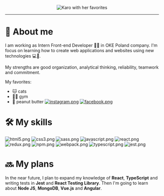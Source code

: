 <p align="center">
  <img src="https://i.postimg.cc/260pKX7s/karo-readme.png" alt="Karo with her favorites"/>
</p>

---

# 👧 About me

I am working as Intern Front-end Developer 👩‍💻 in OKE Poland company.
I'm focus on learning how to create web applications and websites using new technologies 💻📲.

My strengths are good organization, analytical thinking, reliability, teamwork and commitment.

My favorites:

- 🐱 cats
- 🏋️‍♀️ gym
- 🥜 peanut butter [![instagram.png](https://i.postimg.cc/br4z3Lb7/instagram.png)](https://www.instagram.com/kocham.maslo.orzechowe/) [![facebook.png](https://i.postimg.cc/FsBw27Yx/facebook.png)](https://www.facebook.com/kochammasloorzechowe/)

# 🛠 My skills

![html5.png](https://i.postimg.cc/HsXsZ4Nm/icons8-html-5-48.png)
![css3.png](https://i.postimg.cc/25NgTMtd/icons8-css3-48.png)
![sass.png](https://i.postimg.cc/fRnHhXvD/icons8-sass-48.png)
![javascript.png](https://i.postimg.cc/ydMRShxN/icons8-javascript-48.png)
![react.png](https://i.postimg.cc/4dQKnDDW/icons8-react-native-48.png)
![redux.png](https://i.postimg.cc/QN6tPJhK/icons8-redux-48.png)
![npm.png](https://i.postimg.cc/C5jVF09K/icons8-npm-48.png)
![webpack.png](https://i.postimg.cc/d01bXrBn/webpack-original-logo-icon-146300.png)
![typescript.png](https://i.postimg.cc/26RcCWY4/icons8-typescript-48.png)
![jest.png](https://i.postimg.cc/xCc0ZhxW/file-type-jest-snapshot-icon-130513.png)

# 🔜 My plans

In the near future, I plan to expand my knowledge of **React**, **TypeScript** and writing tests in **Jest** and **React Testing Library**. Then I'm going to learn about **Node JS**, **MongoDB**, **Vue.js** and **Angular**.
